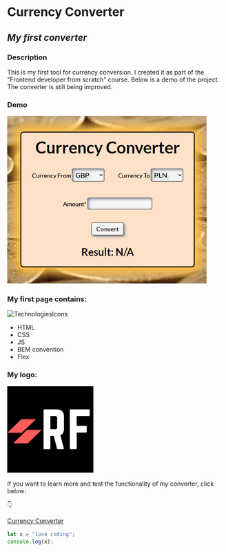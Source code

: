 # **Currency Converter**

## *My first converter*


### Description

This is my first tool for currency conversion. I created it as part of the "Frontend developer from scratch" course. Below is a demo of the project. The converter is still being improved.

### Demo

![Alt text](https://github.com/RobFyd/currency-converter/blob/main/gifs/converterNewGif.gif?raw=true)

### My first page contains:

![TechnologiesIcons](https://skillicons.dev/icons?i=html,css,js,github,vscode)

- HTML
- CSS
- JS
- BEM convention
- Flex

### My logo:

![LOGO](https://github.com/RobFyd/BMI-Calculator/blob/main/fotos/RFLogo.png?raw=true)

If you want to learn more and test the functionality of my converter, click below:

👇

[Currency Converter](https://robfyd.github.io/Currency-Converter/)


```javascript
let x = "love coding";
console.log(x);
```

